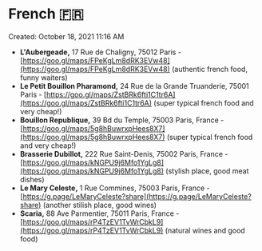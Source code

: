# French 🇫🇷

Created: October 18, 2021 11:16 AM

- **L'Aubergeade,** 17 Rue de Chaligny, 75012 Paris - [https://goo.gl/maps/FPeKgLm8dRK3EVw48](https://goo.gl/maps/FPeKgLm8dRK3EVw48) (authentic french food, funny waiters)
- **Le Petit Bouillon Pharamond,** 24 Rue de la Grande Truanderie, 75001 Paris - [https://goo.gl/maps/ZstBRk6fti1C1tr6A](https://goo.gl/maps/ZstBRk6fti1C1tr6A) (super typical french food and very cheap!)
- **Bouillon Republique,** 39 Bd du Temple, 75003 Paris, France - [https://goo.gl/maps/5g8hBuwrxpHees8X7](https://goo.gl/maps/5g8hBuwrxpHees8X7) (super typical french food and very cheap!)
- **Brasserie Dubillot,** 222 Rue Saint-Denis, 75002 Paris, France - [https://goo.gl/maps/kNGPU9j6Mfo1YgLg8](https://goo.gl/maps/kNGPU9j6Mfo1YgLg8) (stylish place, good meat dishes)
- **Le Mary Celeste,** 1 Rue Commines, 75003 Paris, France - [https://g.page/LeMaryCeleste?share](https://g.page/LeMaryCeleste?share) (another stilish place, good wines)
- **Scaria,** 88 Ave Parmentier, 75011 Paris, France - [https://goo.gl/maps/rP4TzEV1TvWrCbkL9](https://goo.gl/maps/rP4TzEV1TvWrCbkL9) (natural wines and good food)
